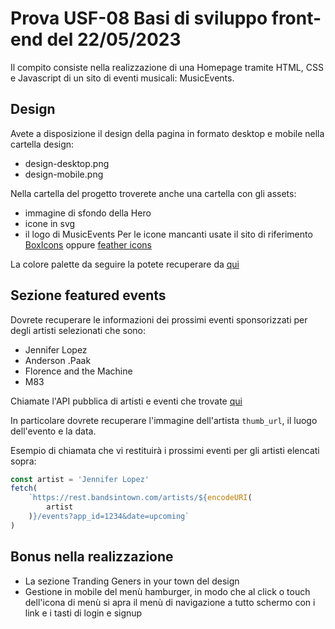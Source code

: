 # Prova USF-08 Basi di sviluppo front-end del 22/05/2023

Il compito consiste nella realizzazione di una Homepage tramite HTML, CSS e Javascript di un sito di eventi musicali: MusicEvents.

## Design

Avete a disposizione il design della pagina in formato desktop e mobile nella cartella design:

-   design-desktop.png
-   design-mobile.png

Nella cartella del progetto troverete anche una cartella con gli assets:

-   immagine di sfondo della Hero
-   icone in svg
-   il logo di MusicEvents
    Per le icone mancanti usate il sito di riferimento [BoxIcons](https://boxicons.com) oppure [feather icons](https://feathericons.com/)

La colore palette da seguire la potete recuperare da [qui](https://coolors.co/c7e8f3-bf9aca-8e4162-41393e-eda2c0)

## Sezione featured events

Dovrete recuperare le informazioni dei prossimi eventi sponsorizzati per degli artisti selezionati che sono:

-   Jennifer Lopez
-   Anderson .Paak
-   Florence and the Machine
-   M83

Chiamate l'API pubblica di artisti e eventi che trovate [qui](https://app.swaggerhub.com/apis/Bandsintown/PublicAPI/3.0.0#/artist%20events)

In particolare dovrete recuperare l'immagine dell'artista `thumb_url`, il luogo dell'evento e la data.

Esempio di chiamata che vi restituirà i prossimi eventi per gli artisti elencati sopra:

```js
const artist = 'Jennifer Lopez'
fetch(
    `https://rest.bandsintown.com/artists/${encodeURI(
        artist
    )}/events?app_id=1234&date=upcoming`
)
```

## Bonus nella realizzazione

-   La sezione Tranding Geners in your town del design
-   Gestione in mobile del menù hamburger, in modo che al click o touch dell'icona di menù si apra il menù di navigazione a tutto schermo con i link e i tasti di login e signup
